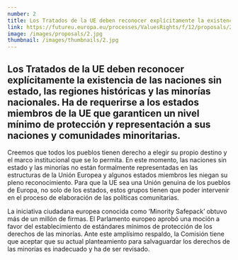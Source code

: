 ```yaml
---
number: 2
title: Los Tratados de la UE deben reconocer explícitamente la existencia de las naciones sin estado, las regiones históricas y las minorías nacionales. Ha de requerirse a los estados miembros de la UE que garanticen un nivel mínimo de protección y representación a sus naciones y comunidades minoritarias.
link: https://futureu.europa.eu/processes/ValuesRights/f/12/proposals/248953
image: /images/proposals/2.jpg
thumbnail: /images/thumbnails/2.jpg
---
```


## Los Tratados de la UE deben __reconocer explícitamente la existencia de las naciones sin estado__, las regiones históricas y las minorías nacionales. Ha de requerirse a los estados miembros de la UE que __garanticen un nivel mínimo de protección y representación__ a sus naciones y comunidades minoritarias.

Creemos que todos los pueblos tienen derecho a elegir su propio destino y el marco institucional que se lo permita. En este momento, las naciones sin estado y las minorías no están formalmente representadas en las estructuras de la Unión Europea y algunos estados miembros les niegan su pleno reconocimiento. Para que la UE sea una Unión genuina de los pueblos de Europa, no solo de los estados, estos grupos tienen que poder intervenir en el proceso de elaboración de las políticas comunitarias.

La iniciativa ciudadana europea conocida como ‘Minority Safepack’ obtuvo más de un millón de firmas. El Parlamento europeo aprobó una moción a favor del establecimiento de estándares mínimos de protección de los derechos de las minorías. Ante este amplísimo respaldo, la Comisión tiene que aceptar que su actual planteamiento para salvaguardar los derechos de las minorías es inadecuado y ha de ser revisado.  
